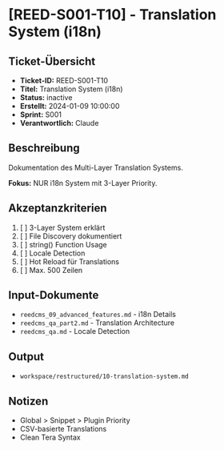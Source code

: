 # [REED-S001-T10] - Translation System (i18n)

## Ticket-Übersicht
- **Ticket-ID:** REED-S001-T10
- **Titel:** Translation System (i18n)
- **Status:** inactive
- **Erstellt:** 2024-01-09 10:00:00
- **Sprint:** S001
- **Verantwortlich:** Claude

## Beschreibung
Dokumentation des Multi-Layer Translation Systems.

**Fokus:** NUR i18n System mit 3-Layer Priority.

## Akzeptanzkriterien
1. [ ] 3-Layer System erklärt
2. [ ] File Discovery dokumentiert
3. [ ] string() Function Usage
4. [ ] Locale Detection
5. [ ] Hot Reload für Translations
6. [ ] Max. 500 Zeilen

## Input-Dokumente
- `reedcms_09_advanced_features.md` - i18n Details
- `reedcms_qa_part2.md` - Translation Architecture
- `reedcms_qa.md` - Locale Detection

## Output
- `workspace/restructured/10-translation-system.md`

## Notizen
- Global > Snippet > Plugin Priority
- CSV-basierte Translations
- Clean Tera Syntax